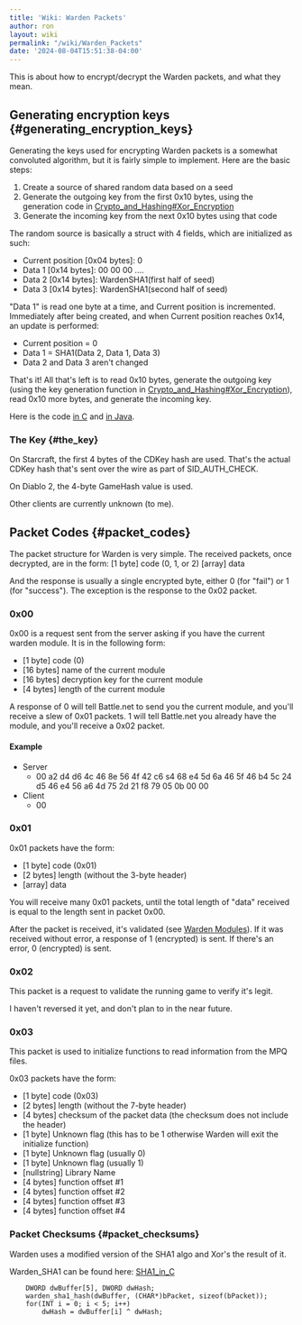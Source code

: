 ```yaml
---
title: 'Wiki: Warden Packets'
author: ron
layout: wiki
permalink: "/wiki/Warden_Packets"
date: '2024-08-04T15:51:38-04:00'
---
```


This is about how to encrypt/decrypt the Warden packets, and what they mean.

## Generating encryption keys {#generating_encryption_keys}

Generating the keys used for encrypting Warden packets is a somewhat convoluted algorithm, but it is fairly simple to implement. Here are the basic steps:

1.  Create a source of shared random data based on a seed
2.  Generate the outgoing key from the first 0x10 bytes, using the generation code in [Crypto_and_Hashing#Xor_Encryption](Crypto_and_Hashing#Xor_Encryption "wikilink")
3.  Generate the incoming key from the next 0x10 bytes using that code

The random source is basically a struct with 4 fields, which are initialized as such:

-   Current position \[0x04 bytes\]: 0
-   Data 1 \[0x14 bytes\]: 00 00 00 \....
-   Data 2 \[0x14 bytes\]: WardenSHA1(first half of seed)
-   Data 3 \[0x14 bytes\]: WardenSHA1(second half of seed)

\"Data 1\" is read one byte at a time, and Current position is incremented. Immediately after being created, and when Current position reaches 0x14, an update is performed:

-   Current position = 0
-   Data 1 = SHA1(Data 2, Data 1, Data 3)
-   Data 2 and Data 3 aren\'t changed

That\'s it! All that\'s left is to read 0x10 bytes, generate the outgoing key (using the key generation function in [Crypto_and_Hashing#Xor_Encryption](Crypto_and_Hashing#Xor_Encryption "wikilink")), read 0x10 more bytes, and generate the incoming key.

Here is the code [in C](Key_Generation_in_C "wikilink") and [in Java](Key_Generation_in_Java "wikilink").

### The Key {#the_key}

On Starcraft, the first 4 bytes of the CDKey hash are used. That\'s the actual CDKey hash that\'s sent over the wire as part of SID_AUTH_CHECK.

On Diablo 2, the 4-byte GameHash value is used.

Other clients are currently unknown (to me).

## Packet Codes {#packet_codes}

The packet structure for Warden is very simple. The received packets, once decrypted, are in the form: \[1 byte\] code (0, 1, or 2) \[array\] data

And the response is usually a single encrypted byte, either 0 (for \"fail\") or 1 (for \"success\"). The exception is the response to the 0x02 packet.

### 0x00

0x00 is a request sent from the server asking if you have the current warden module. It is in the following form:

-   \[1 byte\] code (0)
-   \[16 bytes\] name of the current module
-   \[16 bytes\] decryption key for the current module
-   \[4 bytes\] length of the current module

A response of 0 will tell Battle.net to send you the current module, and you\'ll receive a slew of 0x01 packets. 1 will tell Battle.net you already have the module, and you\'ll receive a 0x02 packet.

#### Example

-   Server
    -   00 a2 d4 d6 4c 46 8e 56 4f 42 c6 s4 68 e4 5d 6a 46 5f 46 b4 5c 24 d5 46 e4 56 a6 4d 75 2d 21 f8 79 05 0b 00 00
-   Client
    -   00

### 0x01

0x01 packets have the form:

-   \[1 byte\] code (0x01)
-   \[2 bytes\] length (without the 3-byte header)
-   \[array\] data

You will receive many 0x01 packets, until the total length of \"data\" received is equal to the length sent in packet 0x00.

After the packet is received, it\'s validated (see [Warden Modules](Warden_Modules "wikilink")). If it was received without error, a response of 1 (encrypted) is sent. If there\'s an error, 0 (encrypted) is sent.

### 0x02

This packet is a request to validate the running game to verify it\'s legit.

I haven\'t reversed it yet, and don\'t plan to in the near future.

### 0x03

This packet is used to initialize functions to read information from the MPQ files.

0x03 packets have the form:

-   \[1 byte\] code (0x03)
-   \[2 bytes\] length (without the 7-byte header)
-   \[4 bytes\] checksum of the packet data (the checksum does not include the header)
-   \[1 byte\] Unknown flag (this has to be 1 otherwise Warden will exit the initialize function)
-   \[1 byte\] Unknown flag (usually 0)
-   \[1 byte\] Unknown flag (usually 1)
-   \[nullstring\] Library Name
-   \[4 bytes\] function offset #1
-   \[4 bytes\] function offset #2
-   \[4 bytes\] function offset #3
-   \[4 bytes\] function offset #4

### Packet Checksums {#packet_checksums}

Warden uses a modified version of the SHA1 algo and Xor\'s the result of it.

Warden_SHA1 can be found here: [SHA1_in_C](SHA1_in_C "wikilink")

        DWORD dwBuffer[5], DWORD dwHash;
        warden_sha1_hash(dwBuffer, (CHAR*)bPacket, sizeof(bPacket));
        for(INT i = 0; i < 5; i++)
            dwHash = dwBuffer[i] ^ dwHash;
